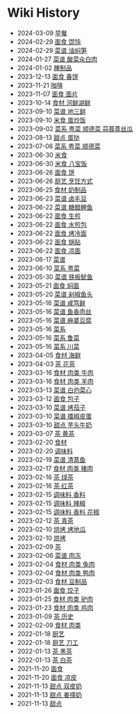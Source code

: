 # Wiki History

- 2024-03-09        [早餐](/0080_早餐)
- 2024-02-29        [面食 馄饨](/0079_面食_馄饨)
- 2024-02-29        [菜谱 油焖笋](/0078_菜谱_油焖笋)
- 2024-01-27        [菜谱 酸菜汆白肉](/0077_菜谱_酸菜汆白肉)
- 2024-01-02        [腌制品](/0076_腌制品)
- 2023-12-13        [面食 春饼](/0075_面食_春饼)
- 2023-11-21        [咖啡](/0074_咖啡)
- 2023-11-07        [面食 面片](/0073_面食_面片)
- 2023-10-14        [食材 河鲜湖鲜](/0072_食材_河鲜湖鲜)
- 2023-09-10        [菜谱 地三鲜](/0070_菜谱_地三鲜)
- 2023-09-10        [米食 蛋炒饭](/0071_米食_蛋炒饭)
- 2023-09-02        [菜系 粤菜 顺德菜 蒜蓉蒸丝瓜](/0069_菜系_粤菜_顺德菜_蒜蓉蒸丝瓜)
- 2023-08-13        [甜点 蛋挞](/0068_甜点_蛋挞)
- 2023-07-06        [菜系 粤菜 顺德菜](/0067_菜系_粤菜_顺德菜)
- 2023-06-30        [米食](/0065_米食)
- 2023-06-30        [米食 八宝饭](/0066_米食_八宝饭)
- 2023-06-26        [面食 饼](/0063_面食_饼)
- 2023-06-26        [厨艺 烹饪方式](/0064_厨艺_烹饪方式)
- 2023-06-25        [食材 奶制品](/0062_食材_奶制品)
- 2023-06-23        [菜谱 卤毛豆](/0061_菜谱_卤毛豆)
- 2023-06-22        [菜谱 糖醋鲤鱼](/0060_菜谱_糖醋鲤鱼)
- 2023-06-22        [面食 生煎](/0056_面食_生煎)
- 2023-06-22        [面食 水煎包](/0055_面食_水煎包)
- 2023-06-22        [面食 烤冷面](/0059_面食_烤冷面)
- 2023-06-22        [面食 锅贴](/0057_面食_锅贴)
- 2023-06-22        [面食 凉面](/0058_面食_凉面)
- 2023-06-17        [菜谱](/0054_菜谱)
- 2023-06-10        [菜系 粤菜](/0053_菜系_粤菜)
- 2023-05-30        [菜谱 铁板鱿鱼](/0020_菜谱_铁板鱿鱼)
- 2023-05-21        [面食 焖面](/0021_面食_焖面)
- 2023-05-20        [菜谱 剁椒鱼头](/0022_菜谱_剁椒鱼头)
- 2023-05-16        [菜谱 咸笃鲜](/0024_菜谱_咸笃鲜)
- 2023-05-16        [菜谱 鱼香肉丝](/0025_菜谱_鱼香肉丝)
- 2023-05-16        [菜谱 麻婆豆腐](/0023_菜谱_麻婆豆腐)
- 2023-05-16        [菜系](/0017_菜系)
- 2023-05-16        [菜系 鲁菜](/0019_菜系_鲁菜)
- 2023-05-16        [菜系 川菜](/0018_菜系_川菜)
- 2023-04-05        [食材 海鲜](/0004_食材_海鲜)
- 2023-04-03        [茶 花茶](/0026_茶_花茶)
- 2023-03-16        [食材 肉类 牛肉](/0014_食材_肉类_牛肉)
- 2023-03-16        [食材 肉类 羊肉](/0013_食材_肉类_羊肉)
- 2023-03-13        [菜谱 白灼菜心](/0027_菜谱_白灼菜心)
- 2023-03-12        [面食 包子](/0028_面食_包子)
- 2023-03-10        [菜谱 烤茄子](/0031_菜谱_烤茄子)
- 2023-03-10        [菜谱 擂椒皮蛋](/0029_菜谱_擂椒皮蛋)
- 2023-03-10        [甜点 芋头牛奶](/0030_甜点_芋头牛奶)
- 2023-03-07        [茶 黄茶](/0032_茶_黄茶)
- 2023-02-20        [食材](/0003_食材)
- 2023-02-20        [调味料](/0007_调味料)
- 2023-02-19        [菜谱 清蒸鱼](/0033_菜谱_清蒸鱼)
- 2023-02-17        [食材 肉类 猪肉](/0016_食材_肉类_猪肉)
- 2023-02-16        [茶 绿茶](/0035_茶_绿茶)
- 2023-02-16        [茶 红茶](/0034_茶_红茶)
- 2023-02-15        [调味料 香料](/0036_调味料_香料)
- 2023-02-15        [调味料 辣椒](/0009_调味料_辣椒)
- 2023-02-15        [调味料 香料 花椒](/0008_调味料_香料_花椒)
- 2023-02-12        [茶 青茶](/0037_茶_青茶)
- 2023-02-10        [烘烤 烤地瓜](/0039_烘烤_烤地瓜)
- 2023-02-10        [烘烤](/0038_烘烤)
- 2023-02-09        [茶](/0040_茶)
- 2023-02-06        [菜谱 肉冻](/0041_菜谱_肉冻)
- 2023-02-04        [食材 肉类 兔肉](/0015_食材_肉类_兔肉)
- 2023-02-04        [食材 肉类 鸭肉](/0010_食材_肉类_鸭肉)
- 2023-02-03        [食材 豆制品](/0006_食材_豆制品)
- 2023-01-26        [面食 饺子](/0042_面食_饺子)
- 2023-01-25        [食材 肉类 驴肉](/0012_食材_肉类_驴肉)
- 2023-01-23        [食材 肉类 鸡肉](/0011_食材_肉类_鸡肉)
- 2023-01-09        [茶 历史](/0043_茶_历史)
- 2022-02-09        [食材 肉类](/0005_食材_肉类)
- 2022-01-18        [厨艺](/0045_厨艺)
- 2022-01-18        [厨艺 刀工](/0044_厨艺_刀工)
- 2022-01-13        [茶 黑茶](/0047_茶_黑茶)
- 2022-01-13        [茶 白茶](/0046_茶_白茶)
- 2021-11-20        [面食](/0049_面食)
- 2021-11-20        [面食 凉皮](/0048_面食_凉皮)
- 2021-11-13        [甜点 双皮奶](/0052_甜点_双皮奶)
- 2021-11-13        [甜点 姜撞奶](/0050_甜点_姜撞奶)
- 2021-11-13        [甜点](/0051_甜点)
